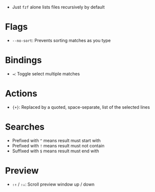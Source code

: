 - Just `fzf` alone lists files recursively by default

# Flags

- `--no-sort`: Prevents sorting matches as you type

# Bindings

- `⇥`: Toggle select multiple matches

# Actions

- `{+}`: Replaced by a quoted, space-separate, list of the selected lines

# Searches

- Prefixed with `^` means result must start with
- Prefixed with `!` means result must not contain
- Suffixed with `$` means result must end with

# Preview

- `⇧↑` / `⇧↓`: Scroll preview window up / down
